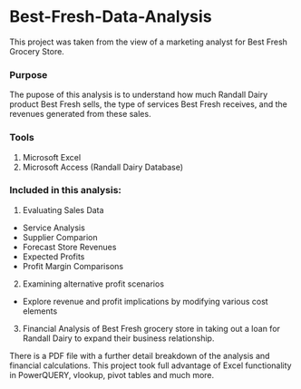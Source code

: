 # Best-Fresh-Data-Analysis

This project was taken from the view of a marketing analyst for Best Fresh Grocery Store.

### Purpose
The pupose of this analysis is to understand how much Randall Dairy product Best Fresh sells, the type of services Best Fresh receives, and the revenues generated from these sales. 

### Tools
  1. Microsoft Excel
  2. Microsoft Access (Randall Dairy Database)

### Included in this analysis:
  1. Evaluating Sales Data
   * Service Analysis
   * Supplier Comparion
   * Forecast Store Revenues
   * Expected Profits
   * Profit Margin Comparisons
  
  2. Examining alternative profit scenarios
  * Explore revenue and profit implications by modifying various cost elements
  
  3. Financial Analysis of Best Fresh grocery store in taking out a loan for Randall Dairy to expand their business relationship. 


There is a PDF file with a further detail breakdown of the analysis and financial calculations. This project took full advantage of Excel functionality in PowerQUERY, vlookup, pivot tables and much more. 
